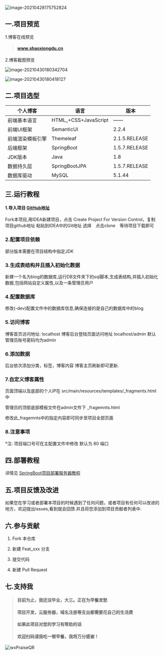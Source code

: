 ![image-20210428175752824](https://gitee.com/ShaoxiongDu/imageBed/raw/master/image-20210428175752824.png)

## 一.项目预览

 1.博客在线预览

>#### <a href="http://www.shaoxiongdu.cn" target ="_blank" >www.shaoxiongdu.cn </a>

2.博客截图预览

![image-20210430180342704](https://gitee.com/ShaoxiongDu/imageBed/raw/master/image-20210430180342704.png)

![image-20210430180418127](https://gitee.com/ShaoxiongDu/imageBed/raw/master/image-20210430180418127.png)

## 二.项目选型

| 个人博客         | 语言                 | 版本          |
| ---------------- | -------------------- | ------------- |
| 前端基本语言     | HTML_+CSS+JavaScript | ——            |
| 前端UI框架       | SemanticUI           | 2.2.4         |
| 前端渲染模板引擎 | Themeleaf            | 2.1.5.RELEASE |
| 后端框架         | SpringBoot           | 1.5.7.RELEASE |
| JDK版本          | Java                 | 1.8           |
| 数据持久层       | SpringBootJPA        | 1.5.7.RELEASE |
| 数据库驱动       | MySQL                | 5.1.44        |

## 三.运行教程

#### 1.导入项目 [GitHub地址](https://github.com/shaoxiongdu/blog)

   Fork本项目,用IDEA新建项目，点击 Create Project For Version Control，复制项目github地址 粘贴到IDEA中的Git地址 选择　点击clone　等待项目下载即可

### 2.配置项目依赖

   部分版本需要在项目结构中指定JDK

### 3.生成表结构并且插入初始化数据

   新建一个名为blog的数据库,运行DB文件夹下的sql脚本,生成表结构,并插入初始化数据,包括网站自定义属性,以及一条管理员用户

### 4.配置数据库

   修改(-dev)配置文件中的数据库信息,确保连接的是自己的数据库中的blog

### 5.访问博客

   博客首页访问地址: localhost  博客后台登陆页面访问地址 localhost/admin 默认管理员账号密码均为admin

### 6.添加数据

   后台依次添加分类，标签，博客内容  博客主页刷新即可更新.

### 7.自定义博客属性

   页面顶端以及底部的个人IP在 src/main/resources/templates/_fragments.html 中

   管理员的顶部底部模板文件在admin文件下 _fragemnts.html

   修改此_fragemnts中的指定内容即可同步至项目全部页面

### 8.注意事项

   *注: 项目端口号可在主配置文件中修改 默认为 80 端口

## 四.部署教程

详情见 [SpringBoot项目部署服务器教程](https://zhuanlan.zhihu.com/p/97787791)

## 五.项目反馈及改进

 如果您在学习或者部署本项目的时候遇到了任何问题，或者项目有任何可以改进的地方，欢迎提出issues,看到就会回馈.并且将您添加到项目贡献者列表中.

## 六.参与贡献

1. Fork 本仓库

2. 新建 Feat_xxx 分支

3. 提交代码

4. 新建 Pull Request

## 七.支持我

> #### 目前为止，我还没毕业，大三。正在为早餐发愁
> #### 项目开发，云服务器，域名注册等支出都需要花自己的生活费
> #### 如果此项目对您的学习有帮助的话
> #### 欢迎扫码请我吃一顿早餐，我将万分感谢！

![wxPraiseQR](https://gitee.com/ShaoxiongDu/imageBed/raw/master/wxPraiseQR.png)